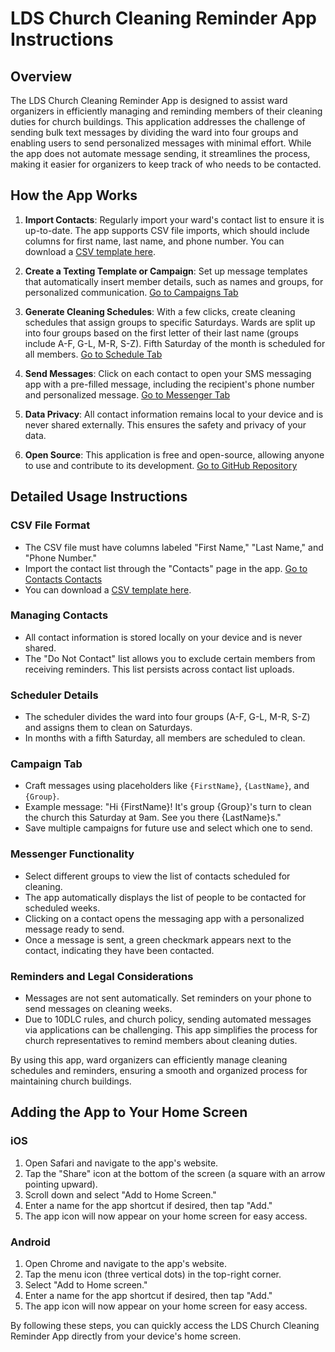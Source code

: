 # LDS Church Cleaning Reminder App Instructions

## Overview

The LDS Church Cleaning Reminder App is designed to assist ward organizers in efficiently managing and reminding members of their cleaning duties for church buildings. This application addresses the challenge of sending bulk text messages by dividing the ward into four groups and enabling users to send personalized messages with minimal effort. While the app does not automate message sending, it streamlines the process, making it easier for organizers to keep track of who needs to be contacted.

## How the App Works

1. **Import Contacts**: Regularly import your ward's contact list to ensure it is up-to-date. The app supports CSV file imports, which should include columns for first name, last name, and phone number. You can download a [CSV template here](template.csv).

2. **Create a Texting Template or Campaign**: Set up message templates that automatically insert member details, such as names and groups, for personalized communication. [Go to Campaigns Tab](/campaigns)

3. **Generate Cleaning Schedules**: With a few clicks, create cleaning schedules that assign groups to specific Saturdays. Wards are split up into four groups based on the first letter of their last name (groups include A-F, G-L, M-R, S-Z). Fifth Saturday of the month is scheduled for all members. [Go to Schedule Tab](/schedule)

4. **Send Messages**: Click on each contact to open your SMS messaging app with a pre-filled message, including the recipient's phone number and personalized message. [Go to Messenger Tab](/messenger)

5. **Data Privacy**: All contact information remains local to your device and is never shared externally. This ensures the safety and privacy of your data.

6. **Open Source**: This application is free and open-source, allowing anyone to use and contribute to its development. [Go to GitHub Repository](https://github.com/dulbrich/ward-cleaning-2025)

## Detailed Usage Instructions

### CSV File Format

- The CSV file must have columns labeled "First Name," "Last Name," and "Phone Number."
- Import the contact list through the "Contacts" page in the app. [Go to Contacts Contacts](/contacts)
- You can download a [CSV template here](template.csv).

### Managing Contacts

- All contact information is stored locally on your device and is never shared.
- The "Do Not Contact" list allows you to exclude certain members from receiving reminders. This list persists across contact list uploads.

### Scheduler Details

- The scheduler divides the ward into four groups (A-F, G-L, M-R, S-Z) and assigns them to clean on Saturdays.
- In months with a fifth Saturday, all members are scheduled to clean.

### Campaign Tab

- Craft messages using placeholders like `{FirstName}`, `{LastName}`, and `{Group}`.
- Example message: "Hi {FirstName}! It's group {Group}'s turn to clean the church this Saturday at 9am. See you there {LastName}s."
- Save multiple campaigns for future use and select which one to send.

### Messenger Functionality

- Select different groups to view the list of contacts scheduled for cleaning.
- The app automatically displays the list of people to be contacted for scheduled weeks.
- Clicking on a contact opens the messaging app with a personalized message ready to send.
- Once a message is sent, a green checkmark appears next to the contact, indicating they have been contacted.

### Reminders and Legal Considerations

- Messages are not sent automatically. Set reminders on your phone to send messages on cleaning weeks.
- Due to 10DLC rules, and church policy, sending automated messages via applications can be challenging. This app simplifies the process for church representatives to remind members about cleaning duties.

By using this app, ward organizers can efficiently manage cleaning schedules and reminders, ensuring a smooth and organized process for maintaining church buildings.

## Adding the App to Your Home Screen

### iOS

1. Open Safari and navigate to the app's website.
2. Tap the "Share" icon at the bottom of the screen (a square with an arrow pointing upward).
3. Scroll down and select "Add to Home Screen."
4. Enter a name for the app shortcut if desired, then tap "Add."
5. The app icon will now appear on your home screen for easy access.

### Android

1. Open Chrome and navigate to the app's website.
2. Tap the menu icon (three vertical dots) in the top-right corner.
3. Select "Add to Home screen."
4. Enter a name for the app shortcut if desired, then tap "Add."
5. The app icon will now appear on your home screen for easy access.

By following these steps, you can quickly access the LDS Church Cleaning Reminder App directly from your device's home screen.
